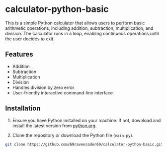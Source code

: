 # calculator-python-basic

This is a simple Python calculator that allows users to perform basic arithmetic operations, including addition, subtraction, multiplication, and division. The calculator runs in a loop, enabling continuous operations until the user decides to exit.

## Features

- Addition
- Subtraction
- Multiplication
- Division
- Handles division by zero error
- User-friendly interactive command-line interface

## Installation

1. Ensure you have Python installed on your machine. If not, download and install the latest version from [python.org](https://www.python.org/downloads/).

2. Clone the repository or download the Python file (`main.py`).

```bash
git clone https://github.com/69ravencoder69/calculator-python-basic.git

